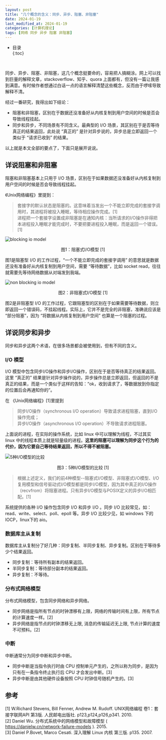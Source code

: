 ```yaml
---
layout: post
title: "几个概念的含义：同步、异步、阻塞、非阻塞"
date: 2024-01-19
last_modified_at: 2024-01-19
categories: [计算机理论]
tags: [网络 同步 异步 阻塞 非阻塞]
---
```


* 目录  
{:toc}
<br/>

同步、异步、阻塞、非阻塞，这几个概念挺要命的，容易把人搞糊涂。网上可以找到巨量的解释文章，stackoverflow、知乎、quora 上面都有，但没有一篇让我感到满意。有时候作者想通过白话一点的语言解释清楚这些概念，反而由于啰嗦导致解释不清。  

经过一番研究，我得出如下结论：  
* 阻塞和非阻塞，区别在于数据还没准备好从内核复制到用户空间的时候是否会导致线程挂起。  
* 同步和异步，不同场景有不同含义。最典型的 I/O 场景，其区别在于是否等待真正的结果返回，此处说 “真正的” 是针对异步说的，异步总是立即返回一个类似于 “请求已收到” 的结果。  

以上就是本文全部的要点了，下面只是展开说说。   


## 详说阻塞和非阻塞
阻塞和非阻塞基本上只用于 I/O 场景，区别在于如果数据还没准备好从内核复制到用户空间的时候是否会导致线程挂起。  

《Unix网络编程》里提到：
>套接字的默认状态是阻塞的。这意味着当发出一个不能立即完成的套接字调用时，其进程将被投入睡眠，等待相应操作完成。[1]    
>进程把一个套接字设置成非阻塞是在通知内核：当所请求的I/O操作非得把本进程投入睡眠才能完成时，不要把要进程投入睡眠，而是返回一个错误。[1]  


![blocking io model](https://blog.antsmallant.top/media/blog/2024-01-19-synchronous-asynchronous-blocking-nonblocking/blocking-io-model.png)   
<center>图1：阻塞式I/O模型 [1]</center>

图1是阻塞型 I/O 的工作过程，“一个不能立即完成的套接字调用” 的意思就是数据还没有准备好从内核复制到用户空间，需要 “等待数据”，比如 socket read，往往就需要先等待网络数据从对端发到我端。

![non blocking io model](https://blog.antsmallant.top/media/blog/2024-01-19-synchronous-asynchronous-blocking-nonblocking/non-blocking-io-model.png)   
<center>图2：非阻塞式I/O模型 [1]</center>  

图2是非阻塞型 I/O 的工作过程，它跟阻塞型的区别在于如果需要等待数据，则立即返回一个错误码，不挂起线程。实际上，它并不是完全的非阻塞，准确说应该是 “部分阻塞”，因为 “将数据从内核复制到用户空间” 也算是一个阻塞的过程。   


## 详说同步和异步
同步和异步这两个术语，在很多场景都会被使用到，但有不同的含义。    


### I/O 模型
I/O 模型中包含同步I/O操作和异步I/O操作，区别在于是否等待真正的结果返回。这里 “真正的” 结果是针对异步操作说的，异步操作总是立即返回，但返回的不是真正的结果，而是一个类似于这样的告知：“ok，收到请求了，等数据放到你指定的位置后会再通知你的”。  

在 《Unix网络编程》[1]里提到
>同步I/O操作（synchronous I/O operation）导致请求进程阻塞，直到I/O操作完成；  
>异步I/O操作（asynchronous I/O operation）不导致请求进程阻塞。   

上面说的进程，在实际的操作系统，比如 linux 中可以理解为线程，不过其实 linux 中的线程本质上就是轻量级的进程。**这里的阻塞可以理解为同步这个行为的代价，因为它要自己等待结果返回，所以不得不被阻塞。**       

![5种I/O模型的比较](https://blog.antsmallant.top/media/blog/2024-01-19-synchronous-asynchronous-blocking-nonblocking/comparison-of-5-io-model.png)  
<center>图3：5种I/O模型的比较 [1]</center>

>根据上述定义，我们的前4种模型--阻塞式I/O模型、非阻塞式I/O模型、I/O复用模型和信号驱动式I/O模型都是同步I/O模型，因为其中真正的I/O操作（recvfrom）将阻塞进程。只有异步I/O模型与POSIX定义的异步I/O相匹配。[1]  

系统提供的各种 I/O 操作包含同步 I/O 和异步 I/O 。同步 I/O 比较常见，如：read、write、select、poll、epoll 等。异步 I/O 比较少见，如 windows 下的 IOCP，linux下的 aio。


### 数据库主从复制
数据库主从复制分了好几种：同步复制、半同步复制、异步复制。区别在于等待多少个结果返回。   
* 同步复制：等待所有副本的结果返回。
* 半同步复制：等待部分副本的结果返回。
* 异步复制：不等待。


### 分布式网络模型
分布式网络模型，包含同步网络和异步网络。  
* 同步网络是指所有节点的时钟漂移有上限，网络的传输时间有上限，所有节点的计算速度一样。[2]
* 异步网络是指节点的时钟漂移无上限, 消息的传输延迟无上限, 节点计算的速度不可预料。[2]


### 中断
中断通常分为同步中断和异步中断。  
* 同步中断是当指令执行时由 CPU 控制单元产生的，之所以称为同步，是因为只有在一条指令终止执行后 CPU 才会发出中断。[3]  
* 异步中断是由其他硬件设备按照 CPU 时钟信号随机产生的。[3]


## 参考
[1] W.Richard Stevens, Bill Fenner, Andrew M. Rudoff. UNIX网络编程 卷1：套接字联网API 第3版. 人民邮电出版社. p123,p124,p126,p341. 2010.   
[2] Daniel Wu. 分布式系统中的网络模型和故障模型 ( https://danielw.cn/network-failure-models ). 2015.   
[3] Daniel P.Bovet, Marco Cesati. 深入理解 Linux 内核 第三版. p135. 2007.   